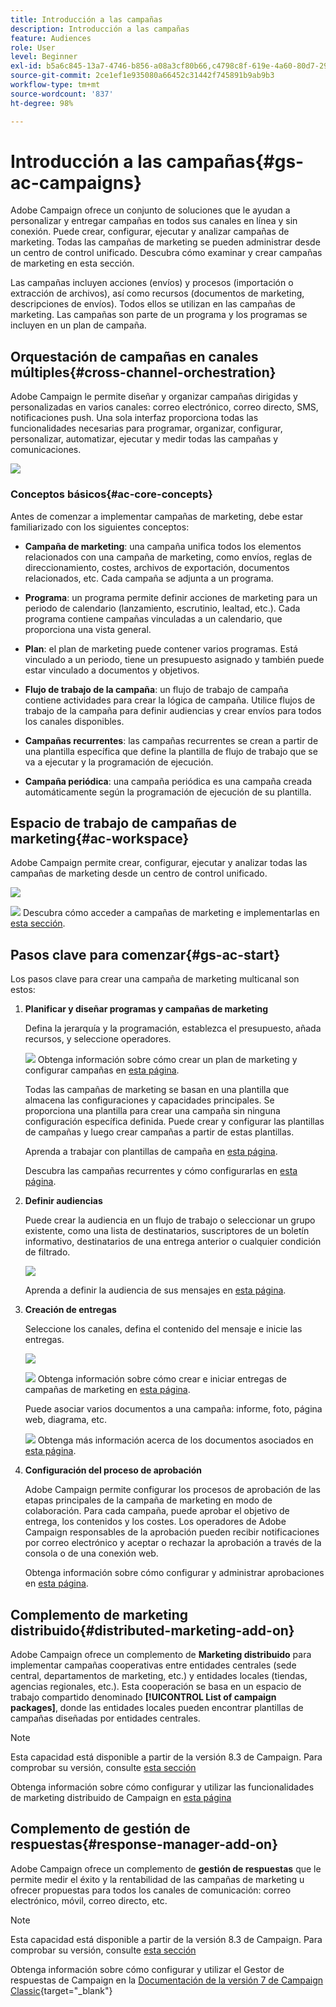 ```yaml
---
title: Introducción a las campañas
description: Introducción a las campañas
feature: Audiences
role: User
level: Beginner
exl-id: b5a6c845-13a7-4746-b856-a08a3cf80b66,c4798c8f-619e-4a60-80d7-29b9e4c61168
source-git-commit: 2ce1ef1e935080a66452c31442f745891b9ab9b3
workflow-type: tm+mt
source-wordcount: '837'
ht-degree: 98%

---
```


# Introducción a las campañas{#gs-ac-campaigns}

Adobe Campaign ofrece un conjunto de soluciones que le ayudan a personalizar y entregar campañas en todos sus canales en línea y sin conexión. Puede crear, configurar, ejecutar y analizar campañas de marketing. Todas las campañas de marketing se pueden administrar desde un centro de control unificado. Descubra cómo examinar y crear campañas de marketing en esta sección.

Las campañas incluyen acciones (envíos) y procesos (importación o extracción de archivos), así como recursos (documentos de marketing, descripciones de envíos). Todos ellos se utilizan en las campañas de marketing. Las campañas son parte de un programa y los programas se incluyen en un plan de campaña.

## Orquestación de campañas en canales múltiples{#cross-channel-orchestration}

Adobe Campaign le permite diseñar y organizar campañas dirigidas y personalizadas en varios canales: correo electrónico, correo directo, SMS, notificaciones push. Una sola interfaz proporciona todas las funcionalidades necesarias para programar, organizar, configurar, personalizar, automatizar, ejecutar y medir todas las campañas y comunicaciones.

![](assets/campaign-tab.png)

### Conceptos básicos{#ac-core-concepts}

Antes de comenzar a implementar campañas de marketing, debe estar familiarizado con los siguientes conceptos:

* **Campaña de marketing**: una campaña unifica todos los elementos relacionados con una campaña de marketing, como envíos, reglas de direccionamiento, costes, archivos de exportación, documentos relacionados, etc. Cada campaña se adjunta a un programa.

* **Programa**: un programa permite definir acciones de marketing para un periodo de calendario (lanzamiento, escrutinio, lealtad, etc.). Cada programa contiene campañas vinculadas a un calendario, que proporciona una vista general.

* **Plan**: el plan de marketing puede contener varios programas. Está vinculado a un periodo, tiene un presupuesto asignado y también puede estar vinculado a documentos y objetivos.

* **Flujo de trabajo de la campaña**: un flujo de trabajo de campaña contiene actividades para crear la lógica de campaña. Utilice flujos de trabajo de la campaña para definir audiencias y crear envíos para todos los canales disponibles.

* **Campañas recurrentes**: las campañas recurrentes se crean a partir de una plantilla específica que define la plantilla de flujo de trabajo que se va a ejecutar y la programación de ejecución.

* **Campaña periódica**: una campaña periódica es una campaña creada automáticamente según la programación de ejecución de su plantilla.

## Espacio de trabajo de campañas de marketing{#ac-workspace}

Adobe Campaign permite crear, configurar, ejecutar y analizar todas las campañas de marketing desde un centro de control unificado.

![](assets/calendar.png)

![](../assets/do-not-localize/book.png) Descubra cómo acceder a campañas de marketing e implementarlas en [esta sección](https://experienceleague.adobe.com/docs/campaign/automation/campaign-orchestration/set-up-campaigns.html?lang=es).

## Pasos clave para comenzar{#gs-ac-start}

Los pasos clave para crear una campaña de marketing multicanal son estos:

1. **Planificar y diseñar programas y campañas de marketing**

   Defina la jerarquía y la programación, establezca el presupuesto, añada recursos, y seleccione operadores.

   ![](../assets/do-not-localize/book.png) Obtenga información sobre cómo crear un plan de marketing y configurar campañas en [esta página](https://experienceleague.adobe.com/docs/campaign/automation/campaign-orchestration/marketing-campaign-create.html?lang=es).

   Todas las campañas de marketing se basan en una plantilla que almacena las configuraciones y capacidades principales. Se proporciona una plantilla para crear una campaña sin ninguna configuración específica definida. Puede crear y configurar las plantillas de campañas y luego crear campañas a partir de estas plantillas.

   Aprenda a trabajar con plantillas de campaña en [esta página](https://experienceleague.adobe.com/docs/campaign/automation/campaign-orchestration/marketing-campaign-templates.html?lang=es).

   Descubra las campañas recurrentes y cómo configurarlas en [esta página](https://experienceleague.adobe.com/docs/campaign/automation/campaign-orchestration/recurring-periodic-campaigns.html?lang=es).

1. **Definir audiencias**

   Puede crear la audiencia en un flujo de trabajo o seleccionar un grupo existente, como una lista de destinatarios, suscriptores de un boletín informativo, destinatarios de una entrega anterior o cualquier condición de filtrado.

   ![](assets/campaign-wf.png)

   Aprenda a definir la audiencia de sus mensajes en [esta página](https://experienceleague.adobe.com/docs/campaign/automation/campaign-orchestration/marketing-campaign-target.html?lang=es).

1. **Creación de entregas**

   Seleccione los canales, defina el contenido del mensaje e inicie las entregas.

   ![](assets/campaign-dashboard.png)

   ![](../assets/do-not-localize/book.png) Obtenga información sobre cómo crear e iniciar entregas de campañas de marketing en [esta página](https://experienceleague.adobe.com/docs/campaign/automation/campaign-orchestration/marketing-campaign-deliveries.html?lang=es).

   Puede asociar varios documentos a una campaña: informe, foto, página web, diagrama, etc.

   ![](../assets/do-not-localize/book.png) Obtenga más información acerca de los documentos asociados en [esta página](https://experienceleague.adobe.com/docs/campaign/automation/campaign-orchestration/marketing-campaign-assets.html?lang=es).

1. **Configuración del proceso de aprobación**

   Adobe Campaign permite configurar los procesos de aprobación de las etapas principales de la campaña de marketing en modo de colaboración. Para cada campaña, puede aprobar el objetivo de entrega, los contenidos y los costes. Los operadores de Adobe Campaign responsables de la aprobación pueden recibir notificaciones por correo electrónico y aceptar o rechazar la aprobación a través de la consola o de una conexión web.

   Obtenga información sobre cómo configurar y administrar aprobaciones en [esta página](https://experienceleague.adobe.com/docs/campaign/automation/campaign-orchestration/marketing-campaign-approval.html?lang=es#campaign-orchestration).


## Complemento de marketing distribuido{#distributed-marketing-add-on}

Adobe Campaign ofrece un complemento de **Marketing distribuido** para implementar campañas cooperativas entre entidades centrales (sede central, departamentos de marketing, etc.) y entidades locales (tiendas, agencias regionales, etc.). Esta cooperación se basa en un espacio de trabajo compartido denominado **[!UICONTROL List of campaign packages]**, donde las entidades locales pueden encontrar plantillas de campañas diseñadas por entidades centrales.

>[!NOTE]
>
>Esta capacidad está disponible a partir de la versión 8.3 de Campaign. Para comprobar su versión, consulte [esta sección](compatibility-matrix.md#how-to-check-your-campaign-version-and-buildversion)

Obtenga información sobre cómo configurar y utilizar las funcionalidades de marketing distribuido de Campaign en [esta página](https://experienceleague.adobe.com/docs/campaign/automation/distributed-marketing/about-distributed-marketing.html?lang=es)

## Complemento de gestión de respuestas{#response-manager-add-on}

Adobe Campaign ofrece un complemento de **gestión de respuestas** que le permite medir el éxito y la rentabilidad de las campañas de marketing u ofrecer propuestas para todos los canales de comunicación: correo electrónico, móvil, correo directo, etc.

>[!NOTE]
>
>Esta capacidad está disponible a partir de la versión 8.3 de Campaign. Para comprobar su versión, consulte [esta sección](compatibility-matrix.md#how-to-check-your-campaign-version-and-buildversion)

[](../assets/do-not-localize/book.png) Obtenga información sobre cómo configurar y utilizar el Gestor de respuestas de Campaign en la [Documentación de la versión 7 de Campaign Classic](https://experienceleague.adobe.com/docs/campaign-classic/using/response-manager/about-response-manager.html?lang=es){target=&quot;_blank&quot;}

